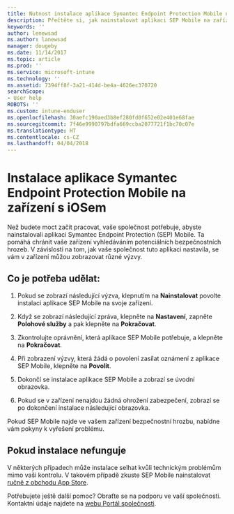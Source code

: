 ```yaml
---
title: Nutnost instalace aplikace Symantec Endpoint Protection Mobile na zařízení s iOSem | Dokumentace Microsoftu
description: Přečtěte si, jak nainstalovat aplikaci SEP Mobile na zařízení s iOSem.
keywords: ''
author: lenewsad
ms.author: lanewsad
manager: dougeby
ms.date: 11/14/2017
ms.topic: article
ms.prod: ''
ms.service: microsoft-intune
ms.technology: ''
ms.assetid: 7394ff8f-3a21-414d-be4a-4626ec370720
searchScope:
- User help
ROBOTS: ''
ms.custom: intune-enduser
ms.openlocfilehash: 30aefc190aed3b8ef280fd0f652e02e401e68fae
ms.sourcegitcommit: 7f46e9990797bdfa669ccba2077721f1bc70c07e
ms.translationtype: HT
ms.contentlocale: cs-CZ
ms.lasthandoff: 04/04/2018
---
```

# <a name="install-symantec-endpoint-protection-mobile-on-your-ios-device"></a>Instalace aplikace Symantec Endpoint Protection Mobile na zařízení s iOSem

Než budete moct začít pracovat, vaše společnost potřebuje, abyste nainstalovali aplikaci Symantec Endpoint Protection (SEP) Mobile. Ta pomáhá chránit vaše zařízení vyhledáváním potenciálních bezpečnostních hrozeb. V závislosti na tom, jak vaše společnost tuto aplikaci nastavila, se vám v zařízení můžou zobrazovat různé výzvy.

## <a name="what-you-need-to-do"></a>Co je potřeba udělat:

1.  Pokud se zobrazí následující výzva, klepnutím na **Nainstalovat** povolte instalaci aplikace SEP Mobile na svoje zařízení.

2. Když se zobrazí následující zpráva, klepněte na **Nastavení**, zapněte **Polohové služby** a pak klepněte na **Pokračovat**.

3. Zkontrolujte oprávnění, která aplikace SEP Mobile potřebuje, a klepněte na **Pokračovat**.

4. Při zobrazení výzvy, která žádá o povolení zasílat oznámení z aplikace SEP Mobile, klepněte na **Povolit**.

5. Dokončí se instalace aplikace SEP Mobile a zobrazí se úvodní obrazovka.

6. Pokud se v zařízení nenajdou žádná ohrožení zabezpečení, zobrazí se po dokončení instalace následující obrazovka.

Pokud SEP Mobile najde ve vašem zařízení bezpečnostní hrozbu, nabídne vám pokyny k vyřešení problému.

## <a name="if-the-installation-doesnt-work"></a>Pokud instalace nefunguje

V některých případech může instalace selhat kvůli technickým problémům mimo vaši kontrolu. V takovém případě zkuste SEP Mobile nainstalovat [ručně z obchodu App Store](https://itunes.apple.com/app/sep-mobile/id695620821).

Potřebujete ještě další pomoc? Obraťte se na podporu ve vaší společnosti. Kontaktní údaje najdete na [webu Portál společnosti](https://portal.manage.microsoft.com#HelpDeskDialog).

